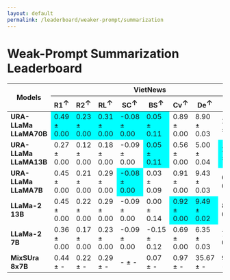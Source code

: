 ```yaml
---
layout: default
permalink: /leaderboard/weaker-prompt/summarization
---
```

# Weak-Prompt Summarization Leaderboard

<table class="table table-bordered table-sm w-100 dtHorizontalTable" cellspacing="0">
<thead>
<tr>
<th rowspan="2" class="text-center align-middle"><b>Models</b></th>
<th colspan="8" class="text-center"><b>VietNews</b></th>
<th colspan="8" class="text-center"><b>WikiLingua</b></th>
</tr>
<tr>
<th class="text-center"><b>R1<span style="vertical-align: super;">↑</span></b></th>
<th class="text-center"><b>R2<span style="vertical-align: super;">↑</span></b></th>
<th class="text-center"><b>RL<span style="vertical-align: super;">↑</span></b></th>
<th class="text-center"><b>SC<span style="vertical-align: super;">↑</span></b></th>
<th class="text-center"><b>BS<span style="vertical-align: super;">↑</span></b></th>
<th class="text-center"><b>Cv<span style="vertical-align: super;">↑</span></b></th>
<th class="text-center"><b>De<span style="vertical-align: super;">↑</span></b></th>
<th class="text-center"><b>Cp<span style="vertical-align: super;">↑</span></b></th>
<th class="text-center"><b>R1<span style="vertical-align: super;">↑</span></b></th>
<th class="text-center"><b>R2<span style="vertical-align: super;">↑</span></b></th>
<th class="text-center"><b>RL<span style="vertical-align: super;">↑</span></b></th>
<th class="text-center"><b>SC<span style="vertical-align: super;">↑</span></b></th>
<th class="text-center"><b>BS<span style="vertical-align: super;">↑</span></b></th>
<th class="text-center"><b>Cv<span style="vertical-align: super;">↑</span></b></th>
<th class="text-center"><b>De<span style="vertical-align: super;">↑</span></b></th>
<th class="text-center"><b>Cp<span style="vertical-align: super;">↑</span></b></th>
</tr>
</thead>
<tbody>
<tr>
<td class="text-center"><b>URA-LLaMa LLaMA70B</b></td>
<td class="text-center" style="background-color: cyan;">0.49 ± 0.00</td>
<td class="text-center" style="background-color: cyan;">0.23 ± 0.00</td>
<td class="text-center" style="background-color: cyan;">0.31 ± 0.00</td>
<td class="text-center" style="background-color: cyan;">-0.08 ± 0.00</td>
<td class="text-center" style="background-color: cyan;">0.05 ± 0.11</td>
<td class="text-center">0.89 ± 0.00</td>
<td class="text-center">8.90 ± 0.03</td>
<td class="text-center">18.48 ± 0.59</td>
<td class="text-center" style="background-color: cyan;">0.47 ± 0.00</td>
<td class="text-center">0.20 ± 0.00</td>
<td class="text-center" style="background-color: cyan;">0.29 ± 0.00</td>
<td class="text-center">-0.16 ± 0.00</td>
<td class="text-center">0.19 ± 0.13</td>
<td class="text-center">0.86 ± 0.00</td>
<td class="text-center">6.83 ± 0.09</td>
<td class="text-center">25.30 ± 1.86</td>
</tr>
<tr>
<td class="text-center"><b>URA-LLaMa LLaMA13B</b></td>
<td class="text-center">0.27 ± 0.00</td>
<td class="text-center">0.12 ± 0.00</td>
<td class="text-center">0.18 ± 0.00</td>
<td class="text-center">-0.09 ± 0.00</td>
<td class="text-center" style="background-color: cyan;">0.05 ± 0.11</td>
<td class="text-center">0.56 ± 0.00</td>
<td class="text-center">5.00 ± 0.04</td>
<td class="text-center" style="background-color: cyan;">153.55 ± 0.99</td>
<td class="text-center">0.22 ± 0.00</td>
<td class="text-center">0.09 ± 0.00</td>
<td class="text-center">0.14 ± 0.00</td>
<td class="text-center">-0.16 ± 0.00</td>
<td class="text-center">0.20 ± 0.007</td>
<td class="text-center">0.48 ± 0.00</td>
<td class="text-center">3.49 ± 0.04</td>
<td class="text-center" style="background-color: cyan;">190.09 ± 4.92</td>
</tr>
<tr>
<td class="text-center"><b>URA-LLaMa LLaMA7B</b></td>
<td class="text-center">0.45 ± 0.00</td>
<td class="text-center">0.21 ± 0.00</td>
<td class="text-center">0.29 ± 0.00</td>
<td class="text-center" style="background-color: cyan;">-0.08 ± 0.00</td>
<td class="text-center">0.03 ± 0.09</td>
<td class="text-center">0.91 ± 0.00</td>
<td class="text-center">9.43 ± 0.03</td>
<td class="text-center">6.42 ± 0.05</td>
<td class="text-center">0.42 ± 0.00</td>
<td class="text-center">0.18 ± 0.00</td>
<td class="text-center">0.27 ± 0.00</td>
<td class="text-center">-0.16 ± 0.00</td>
<td class="text-center">0.07 ± 0.12</td>
<td class="text-center">0.89 ± 0.00</td>
<td class="text-center">7.58 ± 0.05</td>
<td class="text-center">7.14 ± 0.14</td>
</tr>
<tr>
<td class="text-center"><b>LLaMa-2 13B</b></td>
<td class="text-center">0.45 ± 0.00</td>
<td class="text-center">0.22 ± 0.00</td>
<td class="text-center">0.29 ± 0.00</td>
<td class="text-center">-0.09 ± 0.00</td>
<td class="text-center">0.00 ± 0.14</td>
<td class="text-center" style="background-color: cyan;">0.92 ± 0.00</td>
<td class="text-center" style="background-color: cyan;">9.49 ± 0.02</td>
<td class="text-center">8.46 ± 0.29</td>
<td class="text-center" style="background-color: cyan;">0.47 ± 0.00</td>
<td class="text-center" style="background-color: cyan;">0.22 ± 0.00</td>
<td class="text-center" style="background-color: cyan;">0.29 ± 0.00</td>
<td class="text-center">-0.16 ± 0.00</td>
<td class="text-center">0.34 ± 0.12</td>
<td class="text-center" style="background-color: cyan;">0.92 ± 0.00</td>
<td class="text-center">9.39 ± 0.05</td>
<td class="text-center">17.94 ± 2.84</td>
</tr>
<tr>
<td class="text-center"><b>LLaMa-2 7B</b></td>
<td class="text-center">0.36 ± 0.00</td>
<td class="text-center">0.17 ± 0.00</td>
<td class="text-center">0.23 ± 0.00</td>
<td class="text-center">-0.09 ± 0.00</td>
<td class="text-center">-0.15 ± 0.12</td>
<td class="text-center">0.69 ± 0.00</td>
<td class="text-center">6.35 ± 0.03</td>
<td class="text-center">7.59 ± 0.21</td>
<td class="text-center">0.45 ± 0.00</td>
<td class="text-center">0.20 ± 0.00</td>
<td class="text-center">0.27 ± 0.00</td>
<td class="text-center">-0.16 ± 0.00</td>
<td class="text-center" style="background-color: cyan;">0.36 ± 0.00</td>
<td class="text-center">0.83 ± 0.00</td>
<td class="text-center" style="background-color: cyan;">7.71 ± 0.07</td>
<td class="text-center">12.39 ± 1.46</td>
</tr>
<tr>
<td class="text-center"><b>MixSUra 8x7B</b></td>
<td class="text-center">0.44 ± -</td>
<td class="text-center">0.22 ± -</td>
<td class="text-center">0.29 ± -</td>
<td class="text-center">- ± -</td>
<td class="text-center">0.07 ± -</td>
<td class="text-center">0.97 ± -</td>
<td class="text-center">35.67 ± -</td>
<td class="text-center">9.43 ± -</td>
<td class="text-center">0.47 ± -</td>
<td class="text-center">0.22 ± -</td>
<td class="text-center">0.29 ± -</td>
<td class="text-center">- ± -</td>
<td class="text-center">0.19 ± -</td>
<td class="text-center">0.97 ± -</td>
<td class="text-center">28.97 ± -</td>
<td class="text-center">10.27 ± -</td>
</tr>
</tbody>
</table>

